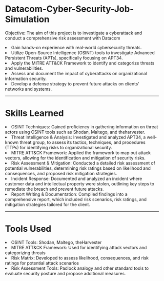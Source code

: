 # Datacom-Cyber-Security-Job-Simulation    
Objective: The aim of this project is to investigate a cyberattack and conduct a comprehensive risk assessment with Datacom  

<li>
Gain hands-on experience with real-world cybersecurity threats.</li>
<li>Utilize Open-Source Intelligence (OSINT) tools to investigate Advanced Persistent Threats (APTs), specifically focusing on APT34.</li>
<li>Apply the MITRE ATT&CK Framework to identify and categorize threats and vulnerabilities.</li>
<li>Assess and document the impact of cyberattacks on organizational information security.</li>
<li>Develop a defense strategy to prevent future attacks on clients' networks and systems.</li>
<hr/>

<h1>Skills Learned</h1>

<li>OSINT Techniques: Gained proficiency in gathering information on threat actors using OSINT tools such as Shodan, Maltego, and theharvester.</li>

<li>Threat Intelligence & Analysis: Investigated and analyzed APT34, a well-known threat group, to assess its tactics, techniques, and procedures (TTPs) for identifying risks to organizational security.</li>

<li>MITRE ATT&CK Framework: Applied the framework to map out attack vectors, allowing for the identification and mitigation of security risks.</li>

<li>Risk Assessment & Mitigation: Conducted a detailed risk assessment of potential vulnerabilities, determining risk ratings based on likelihood and consequences, and proposed risk mitigation strategies.</li>

<li>Incident Response: Documented and analyzed an incident where customer data and intellectual property were stolen, outlining key steps to remediate the breach and prevent future attacks. </li>

<li>Report Writing & Documentation: Compiled findings into a comprehensive report, which included risk scenarios, risk ratings, and mitigation strategies tailored for the client. </li> 

<hr/>

<h1>Tools Used</h1>

<li>OSINT Tools: Shodan, Maltego, theHarvester</l1>

<li>MITRE ATT&CK Framework: Used for identifying attack vectors and categorizing threats</li>

<li>Risk Matrix: Developed to assess likelihood, consequences, and risk ratings for potential attack scenarios</li>

<li>Risk Assessment Tools: Padlock analogy and other standard tools to evaluate security posture and propose additional measures.</li>
